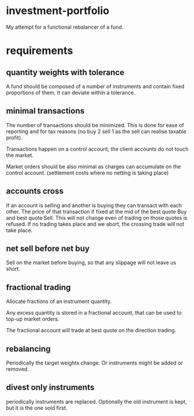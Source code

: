 # investment-portfolio
My attempt for a functional rebalancer of a fund.
# requirements
## quantity weights with tolerance

A fund should be composed of a number of instruments
and contain fixed proportions of them. It can deviate within a tolerance.

## minimal transactions
The number of transactions should be minimized. This is done
for ease of reporting and for tax reasons (no buy 2 sell 1 as the sell can realise taxable profit).

Transactions happen on a control account, the client accounts do not touch the market.

Market orders should be also minimal as charges can accumulate on the control account. (settlement costs where no netting is taking place)

## accounts cross
If an account is selling and another is buying they can transact with each other.
The price of that transaction if fixed at the mid of the best quote Buy and best quote Sell.
This will not change even of trading on those quotes is refused. If no trading takes place and we abort,
the crossing trade will not take place.

## net sell before net buy
Sell on the market before buying, so that any slippage will not leave us short.

## fractional trading
Allocate fractions of an instrument quantity.

Any excess quantity is stored in a fractional account, that can be used to top-up market orders.

The fractional account will trade at best quote on the direction trading.

## rebalancing
Periodically the target weights change. Or instruments might be added or removed.

## divest only instruments
periodically instruments are replaced. Optionally the old instrument is kept, but it is the one sold first.
